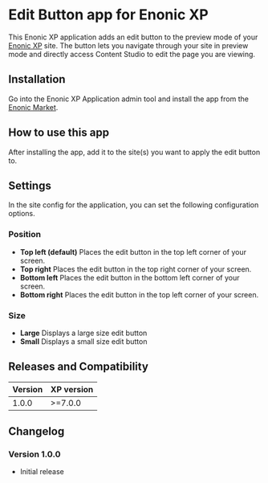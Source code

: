 # Edit Button app for Enonic XP

This Enonic XP application adds an edit button to the preview mode of your [Enonic XP](https://github.com/enonic/xp) site. The button
lets you navigate through your site in preview mode and directly access Content Studio to edit the page you are viewing.

## Installation

Go into the Enonic XP Application admin tool and install the app from the [Enonic Market](https://market.enonic.com/).

## How to use this app

After installing the app, add it to the site(s) you want to apply the edit button to.

## Settings

In the site config for the application, you can set the following configuration options.

### Position
- **Top left (default)** Places the edit button in the top left corner of your screen.
- **Top right** Places the edit button in the top right corner of your screen.
- **Bottom left** Places the edit button in the bottom left corner of your screen.
- **Bottom right** Places the edit button in the top left corner of your screen.

### Size
- **Large** Displays a large size edit button
- **Small** Displays a small size edit button

## Releases and Compatibility

| Version | XP version |
| ------------- | ------------- |
| 1.0.0 | >=7.0.0 |

## Changelog

### Version 1.0.0

* Initial release
